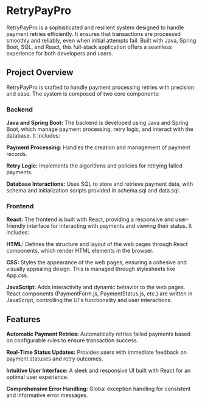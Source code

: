 # RetryPayPro
RetryPayPro is a sophisticated and resilient system designed to handle payment retries efficiently. It ensures that transactions are processed smoothly and reliably, even when initial attempts fail. 
Built with Java, Spring Boot, SQL, and React, this full-stack application offers a seamless experience for both developers and users.
## Project Overview
RetryPayPro is crafted to handle payment processing retries with precision and ease. The system is composed of two core components:

### Backend
**Java and Spring Boot:** The backend is developed using Java and Spring Boot, which manage payment processing, retry logic, and interact with the database. It includes:

**Payment Processing:** Handles the creation and management of payment records.

**Retry Logic:** Implements the algorithms and policies for retrying failed payments.

**Database Interactions:** Uses SQL to store and retrieve payment data, with schema and initialization scripts provided in schema.sql and data.sql.


### Frontend
**React:** The frontend is built with React, providing a responsive and user-friendly interface for interacting with payments and viewing their status. It includes:

**HTML:** Defines the structure and layout of the web pages through React components, which render HTML elements in the browser.

**CSS:** Styles the appearance of the web pages, ensuring a cohesive and visually appealing design. This is managed through stylesheets like App.css.

**JavaScript:** Adds interactivity and dynamic behavior to the web pages. React components (PaymentForm.js, PaymentStatus.js, etc.) are written in JavaScript, controlling the UI's functionality and user interactions.


## Features
**Automatic Payment Retries:** Automatically retries failed payments based on configurable rules to ensure transaction success.

**Real-Time Status Updates:** Provides users with immediate feedback on payment statuses and retry outcomes.

**Intuitive User Interface:** A sleek and responsive UI built with React for an optimal user experience.

**Comprehensive Error Handling:** Global exception handling for consistent and informative error messages. 
